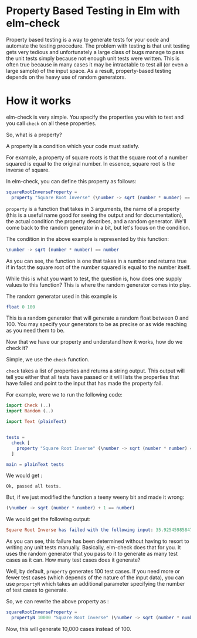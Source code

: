 # Property Based Testing in Elm with elm-check

Property based testing is a way to generate tests for your code and automate the testing procedure. The problem with testing is that unit testing gets very tedious and unfortunately a large class of bugs manage to pass the unit tests simply because not enough unit tests were written. This is often true because in many cases it may be intractable to test all (or even a large sample) of the input space. As a result, property-based testing depends on the heavy use of random generators.


# How it works

elm-check is very simple. You specify the properties you wish to test and you call `check` on all these properties.

So, what is a property?

A property is a condition which your code must satisfy.

For example, a property of square roots is that the square root of a number squared is equal to the original number. In essence, square root is the inverse of square.

In elm-check, you can define this property as follows:

```elm
squareRootInverseProperty =
  property "Square Root Inverse" (\number -> sqrt (number * number) == number) (float 0 100)
```

`property` is a function that takes in 3 arguments, the name of a property (this is a useful name good for seeing the output and for documentation), the actual condition the property describes, and a random generator. We'll come back to the random generator in a bit, but let's focus on the condition.

The condition in the above example is represented by this function:

```elm
\number -> sqrt (number * number) == number
```

As you can see, the function is one that takes in a number and returns true if in fact the square root of the number squared is equal to the number itself.

While this is what you want to test, the question is, how does one supply values to this function? This is where the random generator comes into play.

The random generator used in this example is

```elm
float 0 100
```

This is a random generator that will generate a random float between 0 and 100. You may specify your generators to be as precise or as wide reaching as you need them to be.


Now that we have our property and understand how it works, how do we check it?

Simple, we use the `check` function.

`check` takes a list of properties and returns a string output. This output will tell you either that all tests have passed or it will lists the properties that have failed and point to the input that has made the property fail.

For example, were we to run the following code:

```elm
import Check (..)
import Random (..)

import Text (plainText)


tests =
  check [
    property "Square Root Inverse" (\number -> sqrt (number * number) == number) (float 0 100)
  ]

main = plainText tests
```


We would get :

```
Ok, passed all tests.
```

But, if we just modified the function a teeny weeny bit and made it wrong:

```elm
(\number -> sqrt (number * number) + 1 == number)
```

We would get the following output:

```elm
Square Root Inverse has failed with the following input: 35.92545985847839
```

As you can see, this failure has been determined without having to resort to writing any unit tests manually. Basically, elm-check does that for you. It uses the random generator that you pass to it to generate as many test cases as it can. How many test cases does it generate?

Well, by default, `property` generates 100 test cases. If you need more or fewer test cases (which depends of the nature of the input data), you can use `propertyN` which takes an additional parameter specifying the number of test cases to generate.

So, we can rewrite the above property as :

```elm
squareRootInverseProperty =
  propertyN 10000 "Square Root Inverse" (\number -> sqrt (number * number) == number) (float 0 100)
```

Now, this will generate 10,000 cases instead of 100.
